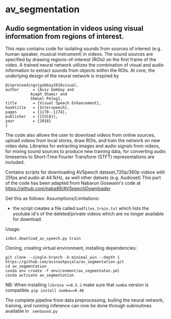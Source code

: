 # av_segmentation
## Audio segmentation in videos using visual information from regions of interest.
This repo contains code for isolating sounds from sources of interest (e.g. human speaker, musical instrument) in videos. The sound sources are specified by drawing regions-of-interest (ROIs) on the first frame of the video. A trained neural network utilizes the combination of visual and audio information to extract sounds from objects within the ROIs. At core, the underlying design of the neural network is inspired by
```
@inproceedings{gabbay2018visual,
author  	= {Aviv Gabbay and
	  	   Asaph Shamir and
		   Shmuel Peleg},
title     	= {Visual Speech Enhancement},
booktitle 	= {Interspeech},
pages     	= {1170--1174},
publisher 	= {{ISCA}},
year      	= {2018}
}
```	

The code also allows the user to download videos from online sources, upload videos from local stores, draw ROIs, and train the network on new video data. Libraries for extracting images and audio signals from videos, for mixing sound sources to produce new training data, for converting audio timeseries to Short-Time Fourier Transform (STFT) representations are included.

Contains scripts for downloading AVSpeech dataset,720p/360p videos with 25fps and audio at 44.1kHz, as well other datsets (e.g. Audioset) 
This part of the code has been adapted from Nabarun Goswami's code at
https://github.com/naba89/AVSpeechDownloader

Get this as follows:
Assumptions/Limitations: 
  - the script creates a file called `badfiles_train.txt` which lists the youtube id's of the deleted/private videos which are no longer       available for download.  

Usage:
  ```
  inOut.download_av_speech.py train
  ```
Cloning, creating virtual environment, installing dependencies:
```
git clone --single-branch -b minimal_win --depth 1 https://github.com/avinashpujala/av_segmentation.git
cd av_segmentation
conda env create -f environment/av_segmentaton.yml
conda activate av_segmentation
```
NB: When installing ```librosa >=0.5.1``` make sure that ```numba``` version is compatible.
```pip install numba==0.48```

The complete pipeline from data preprocessing, builing the neural network, training, and running inference can now be done through subroutines available in 
``` seeSound.py```

